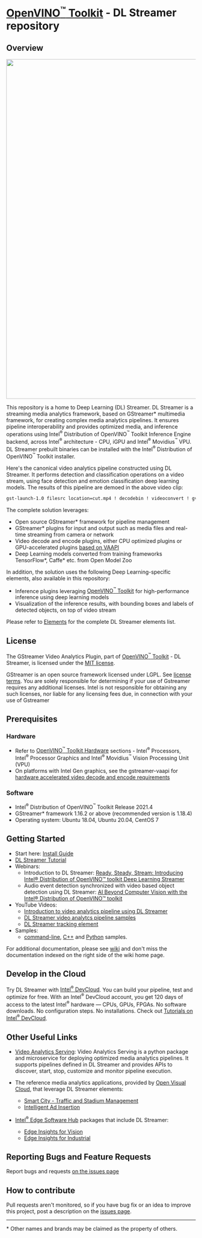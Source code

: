 # [OpenVINO<sup>&#8482;</sup> Toolkit](https://software.intel.com/en-us/openvino-toolkit) - DL Streamer repository

## Overview
<div align="center"><img src="intro.gif" width=900/></div>

This repository is a home to Deep Learning (DL) Streamer. DL Streamer is a streaming media analytics framework, based on GStreamer* multimedia framework, for creating complex media analytics pipelines. It ensures pipeline interoperability and provides optimized media, and inference operations using Intel<sup>®</sup> Distribution of OpenVINO<sup>™</sup> Toolkit Inference Engine backend, across Intel<sup>®</sup> architecture - CPU, iGPU and Intel<sup>®</sup> Movidius<sup>™</sup> VPU. DL Streamer prebuilt binaries can be installed with the Intel<sup>®</sup> Distribution of OpenVINO<sup>™</sup> Toolkit installer.

Here's the canonical video analytics pipeline constructed using DL Streamer. It performs detection and classification operations on a video stream, using face detection and emotion classification deep learning models. The results of this pipeline are demoed in the above video clip:
```sh
gst-launch-1.0 filesrc location=cut.mp4 ! decodebin ! videoconvert ! gvadetect model=face-detection-adas-0001.xml ! gvaclassify model=emotions-recognition-retail-0003.xml model-proc=emotions-recognition-retail-0003.json ! gvawatermark ! xvimagesink sync=false
```

The complete solution leverages:
* Open source GStreamer* framework for pipeline management
* GStreamer* plugins for input and output such as media files and real-time streaming from camera or network
* Video decode and encode plugins, either CPU optimized plugins or GPU-accelerated plugins [based on VAAPI](https://github.com/GStreamer/gstreamer-vaapi)
* Deep Learning models converted from training frameworks TensorFlow*, Caffe* etc. from Open Model Zoo

In addition, the solution uses the following Deep Learning-specific elements, also available in this repository:
* Inference plugins leveraging [OpenVINO<sup>&#8482;</sup> Toolkit](https://software.intel.com/en-us/openvino-toolkit) for high-performance inference using deep learning models
* Visualization of the inference results, with bounding boxes and labels of detected objects, on top of video stream

Please refer to [Elements](https://github.com/openvinotoolkit/dlstreamer_gst/wiki/Elements) for the complete DL Streamer elements list.


## License
The GStreamer Video Analytics Plugin, part of [OpenVINO<sup>&#8482;</sup> Toolkit](https://software.intel.com/en-us/openvino-toolkit) - DL Streamer, is licensed under the [MIT license](LICENSE).

GStreamer is an open source framework licensed under LGPL. See [license terms](https://gstreamer.freedesktop.org/documentation/frequently-asked-questions/licensing.html?gi-language=c). You are solely responsible for determining if your use of Gstreamer requires any additional licenses.  Intel is not responsible for obtaining any such licenses, nor liable for any licensing fees due, in connection with your use of Gstreamer

## Prerequisites
### Hardware
* Refer to [OpenVINO<sup>™</sup> Toolkit Hardware](https://software.intel.com/content/www/us/en/develop/tools/openvino-toolkit/hardware.html) sections - Intel<sup>®</sup> Processors, Intel<sup>®</sup> Processor Graphics and Intel<sup>®</sup> Movidius<sup>™</sup> Vision Processing Unit (VPU)
* On platforms with Intel Gen graphics, see the gstreamer-vaapi for [hardware accelerated video decode and encode requirements](https://github.com/GStreamer/gstreamer-vaapi)

### Software
* Intel<sup>®</sup> Distribution of OpenVINO<sup>&#8482;</sup> Toolkit Release 2021.4
* GStreamer* framework 1.16.2 or above (recommended version is 1.18.4)
* Operating system: Ubuntu 18.04, Ubuntu 20.04, CentOS 7

## Getting Started
* Start here: [Install Guide](https://github.com/openvinotoolkit/dlstreamer_gst/wiki/Install-Guide)
* [DL Streamer Tutorial](https://github.com/openvinotoolkit/dlstreamer_gst/wiki/DL-Streamer-Tutorial)
* Webinars:
    * Introduction to DL Streamer: [Ready, Steady, Stream: Introducing Intel® Distribution of OpenVINO™ toolkit Deep Learning Streamer](https://software.seek.intel.com/openvino-streamer-webinar)
    * Audio event detection synchronized with video based object detection using DL Streamer: [AI Beyond Computer Vision with the Intel® Distribution of OpenVINO™ toolkit](https://techdecoded.intel.io/essentials/ai-beyond-computer-vision-with-the-intel-distribution-of-openvino-toolkit)
* YouTube Videos:
    * [Introduction to video analytics pipeline using DL Streamer](https://www.youtube.com/watch?v=fWhPV_IqDy0)
    * [DL Streamer video analytcs pipeline samples](https://www.youtube.com/watch?v=EqHznsUR1sE)
    * [DL Streamer tracking element](https://youtu.be/z4Heorhg3tM)
* Samples:
    * [command-line](samples/gst_launch), [C++](samples/cpp/draw_face_attributes) and [Python](samples/python/draw_face_attributes/) samples.

For additional documentation, please see [wiki](https://github.com/openvinotoolkit/dlstreamer_gst/wiki) and don't miss the documentation indexed on the right side of the wiki home page.

## Develop in the Cloud
Try DL Streamer with [Intel<sup>&reg;</sup> DevCloud](https://www.intel.com/content/www/us/en/developer/tools/devcloud/edge/overview.html). You can build your pipeline, test and optimize for free. With an Intel<sup>®</sup> DevCloud account, you get 120 days of access to the latest Intel<sup>®</sup> hardware — CPUs, GPUs, FPGAs. No software downloads. No configuration steps. No installations. Check out [Tutorials on Intel<sup>&reg;</sup> DevCloud](https://www.intel.com/content/www/us/en/developer/tools/devcloud/edge/learn/tutorials.html?s=Newest).

## Other Useful Links
* [Video Analytics Serving](https://github.com/intel/video-analytics-serving): Video Analytics Serving is a python package and microservice for deploying optimized media analytics pipelines. It supports pipelines defined in DL Streamer and provides APIs to discover, start, stop, customize and monitor pipeline execution.
* The reference media analytics applications, provided by [Open Visual Cloud](https://01.org/openvisualcloud), that leverage DL Streamer elements:
    *  [Smart City - Traffic and Stadium Management](https://github.com/OpenVisualCloud/Smart-City-Sample)
    * [Intelligent Ad Insertion](https://github.com/OpenVisualCloud/Ad-Insertion-Sample)
* [Intel<sup>®</sup> Edge Software Hub](https://www.intel.com/content/www/us/en/edge-computing/edge-software-hub.html) packages that include DL Streamer:

    * [Edge Insights for Vision](https://software.intel.com/content/www/us/en/develop/topics/iot/edge-solutions/vision-recipes.html)
    * [Edge Insights for Industrial](https://software.intel.com/content/www/us/en/develop/topics/iot/edge-solutions/industrial-recipes.html)



## Reporting Bugs and Feature Requests
Report bugs and requests [on the issues page](https://github.com/openvinotoolkit/dlstreamer_gst/issues)


## How to contribute
Pull requests aren't monitored, so if you have bug fix or an idea to improve this project, post a description on the [issues page](https://github.com/openvinotoolkit/dlstreamer_gst/issues).

---
\* Other names and brands may be claimed as the property of others.
